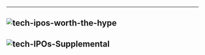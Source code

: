 
-----------------
![tech-ipos-worth-the-hype](https://www.visualcapitalist.com/wp-content/uploads/2020/08/tech-ipos-worth-the-hype.jpg)
-------------
![tech-IPOs-Supplemental](https://www.visualcapitalist.com/wp-content/uploads/2020/08/tech-IPOs-Supplemental.jpg)
-------------
